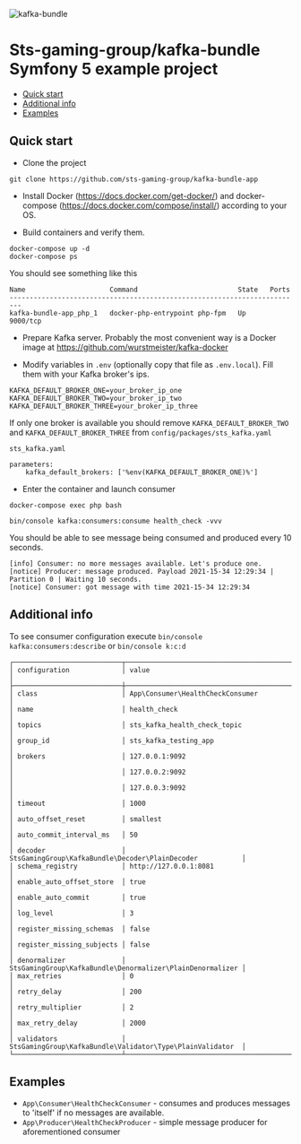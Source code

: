 ![kafka-bundle](https://user-images.githubusercontent.com/12221744/138563711-e4f586c7-fd3d-4299-977a-88cec489a4ef.png)

# Sts-gaming-group/kafka-bundle Symfony 5 example project

* [Quick start](#quick-start)
* [Additional info](#additional-info)
* [Examples](#examples)

## Quick start

- Clone the project

```
git clone https://github.com/sts-gaming-group/kafka-bundle-app
```

- Install Docker (https://docs.docker.com/get-docker/) and docker-compose (https://docs.docker.com/compose/install/) according to your OS. 
   
-  Build containers and verify them.
   
```
docker-compose up -d
docker-compose ps
```

You should see something like this
```
Name                     Command                         State   Ports  
-------------------------------------------------------------------------
kafka-bundle-app_php_1   docker-php-entrypoint php-fpm   Up      9000/tcp
```

- Prepare Kafka server. Probably the most convenient way is a Docker image at https://github.com/wurstmeister/kafka-docker


- Modify variables in `.env` (optionally copy that file as `.env.local`). Fill them with your Kafka broker's ips.
```
KAFKA_DEFAULT_BROKER_ONE=your_broker_ip_one
KAFKA_DEFAULT_BROKER_TWO=your_broker_ip_two
KAFKA_DEFAULT_BROKER_THREE=your_broker_ip_three
```

If only one broker is available you should remove `KAFKA_DEFAULT_BROKER_TWO` and `KAFKA_DEFAULT_BROKER_THREE` from `config/packages/sts_kafka.yaml`

```
sts_kafka.yaml

parameters:
    kafka_default_brokers: ['%env(KAFKA_DEFAULT_BROKER_ONE)%']
```

- Enter the container and launch consumer

```
docker-compose exec php bash

bin/console kafka:consumers:consume health_check -vvv
```

You should be able to see message being consumed and produced every 10 seconds.

```
[info] Consumer: no more messages available. Let's produce one.
[notice] Producer: message produced. Payload 2021-15-34 12:29:34 | Partition 0 | Waiting 10 seconds.
[notice] Consumer: got message with time 2021-15-34 12:29:34

```

## Additional info

To see consumer configuration execute `bin/console kafka:consumers:describe` or `bin/console k:c:d`

```
┌───────────────────────────┬───────────────────────────────────────────────────────────┐
│ configuration             │ value                                                     │
├───────────────────────────┼───────────────────────────────────────────────────────────┤
│ class                     │ App\Consumer\HealthCheckConsumer                          │
│ name                      │ health_check                                              │
│ topics                    │ sts_kafka_health_check_topic                              │
│ group_id                  │ sts_kafka_testing_app                                     │
│ brokers                   │ 127.0.0.1:9092                                            │
│                           │ 127.0.0.2:9092                                            │
│                           │ 127.0.0.3:9092                                            │
│ timeout                   │ 1000                                                      │
│ auto_offset_reset         │ smallest                                                  │
│ auto_commit_interval_ms   │ 50                                                        │
│ decoder                   │ StsGamingGroup\KafkaBundle\Decoder\PlainDecoder           │
│ schema_registry           │ http://127.0.0.1:8081                                     │
│ enable_auto_offset_store  │ true                                                      │
│ enable_auto_commit        │ true                                                      │
│ log_level                 │ 3                                                         │
│ register_missing_schemas  │ false                                                     │
│ register_missing_subjects │ false                                                     │
│ denormalizer              │ StsGamingGroup\KafkaBundle\Denormalizer\PlainDenormalizer │
│ max_retries               │ 0                                                         │
│ retry_delay               │ 200                                                       │
│ retry_multiplier          │ 2                                                         │
│ max_retry_delay           │ 2000                                                      │
│ validators                │ StsGamingGroup\KafkaBundle\Validator\Type\PlainValidator  │
└───────────────────────────┴───────────────────────────────────────────────────────────┘
```

## Examples

- `App\Consumer\HealthCheckConsumer` - consumes and produces messages to 'itself' if no messages are available.
- `App\Producer\HealthCheckProducer` - simple message producer for aforementioned consumer

